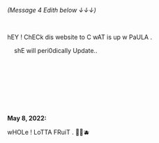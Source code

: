 *(Message 4 Edith below ↓↓↓)*

&nbsp;

hEY ! 
ChECk dis website to C wAT is up w PaULA .

&nbsp;&nbsp;&nbsp; shE will peri0dically Update..

&nbsp;

&nbsp;

&nbsp;

&nbsp;


**May 8, 2022:**

wHOLe ! LoTTA FRuiT . 🍓🍒🫐




